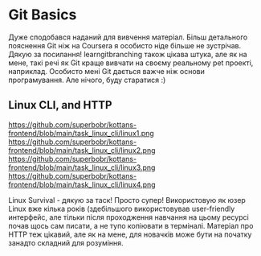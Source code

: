 # Git Basics
Дуже сподобався наданий для вивчення матеріал. Більш детального пояснення Git ніж на Coursera я особисто ніде більше не зустрічав. Дякую за посилання! learngitbranching також цікава штука, але як на мене, такі речі як Git краще вивчати на своєму реальному pet проекті, наприклад. Особисто мені Git дається важче ніж основи програмування. Але нічого, буду старатися :)

## Linux CLI, and HTTP
https://github.com/superbobr/kottans-frontend/blob/main/task_linux_cli/linux1.png
https://github.com/superbobr/kottans-frontend/blob/main/task_linux_cli/linux2.png
https://github.com/superbobr/kottans-frontend/blob/main/task_linux_cli/linux3.png
https://github.com/superbobr/kottans-frontend/blob/main/task_linux_cli/linux4.png

Linux Survival - дякую за таск! Просто супер! Використовую як юзер Linux вже кілька років (здебільшого використовував user-friendly интерфейс, але тільки після проходження навчання на цьому ресурсі почав щось сам писати, а не тупо копіювати в терміналі.
Матеріал про HTTP теж цікавий, але як на мене, для новачків може бути на початку занадто складний для розуміння.
